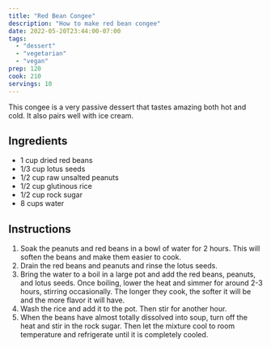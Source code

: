 ```yaml
---
title: "Red Bean Congee"
description: "How to make red bean congee"
date: 2022-05-20T23:44:00-07:00
tags:
  - "dessert"
  - "vegetarian"
  - "vegan"
prep: 120
cook: 210
servings: 10
---
```


This congee is a very passive dessert that tastes amazing both hot and cold. It also pairs well with ice cream.

## Ingredients

* 1 cup dried red beans
* 1/3 cup lotus seeds
* 1/2 cup raw unsalted peanuts
* 1/2 cup glutinous rice
* 1/2 cup rock sugar
* 8 cups water

## Instructions

1. Soak the peanuts and red beans in a bowl of water for 2 hours. This will soften the beans and make them easier to cook.
2. Drain the red beans and peanuts and rinse the lotus seeds.
3. Bring the water to a boil in a large pot and add the red beans, peanuts, and lotus seeds. Once boiling, lower the heat and simmer for around 2-3 hours, stirring occasionally. The longer they cook, the softer it will be and the more flavor it will have.
4. Wash the rice and add it to the pot. Then stir for another hour.
5. When the beans have almost totally dissolved into soup, turn off the heat and stir in the rock sugar. Then let the mixture cool to room temperature and refrigerate until it is completely cooled.
